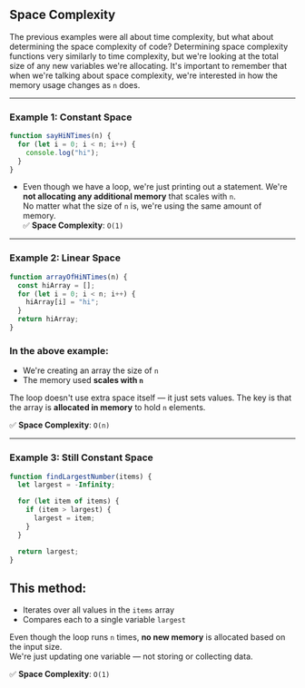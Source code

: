 ## Space Complexity

The previous examples were all about time complexity, but what about determining the space complexity of code? Determining space complexity functions very similarly to time complexity, but we're looking at the total size of any new variables we're allocating. It's important to remember that when we're talking about space complexity, we're interested in how the memory usage changes as `n` does.

---

### Example 1: Constant Space

```js
function sayHiNTimes(n) {
  for (let i = 0; i < n; i++) {
    console.log("hi");
  }
}
```

- Even though we have a loop, we're just printing out a statement. We're **not allocating any additional memory** that scales with `n`.  
  No matter what the size of `n` is, we're using the same amount of memory.  
  ✅ **Space Complexity**: `O(1)`

---

### Example 2: Linear Space

```js
function arrayOfHiNTimes(n) {
  const hiArray = [];
  for (let i = 0; i < n; i++) {
    hiArray[i] = "hi";
  }
  return hiArray;
}
```

### In the above example:

- We're creating an array the size of `n`
- The memory used **scales with `n`**

The loop doesn't use extra space itself — it just sets values. The key is that the array is **allocated in memory** to hold `n` elements.

✅ **Space Complexity**: `O(n)`

---

### Example 3: Still Constant Space

```js
function findLargestNumber(items) {
  let largest = -Infinity;

  for (let item of items) {
    if (item > largest) {
      largest = item;
    }
  }

  return largest;
}
```

## This method:

- Iterates over all values in the `items` array
- Compares each to a single variable `largest`

Even though the loop runs `n` times, **no new memory** is allocated based on the input size.  
We're just updating one variable — not storing or collecting data.

✅ **Space Complexity**: `O(1)`
